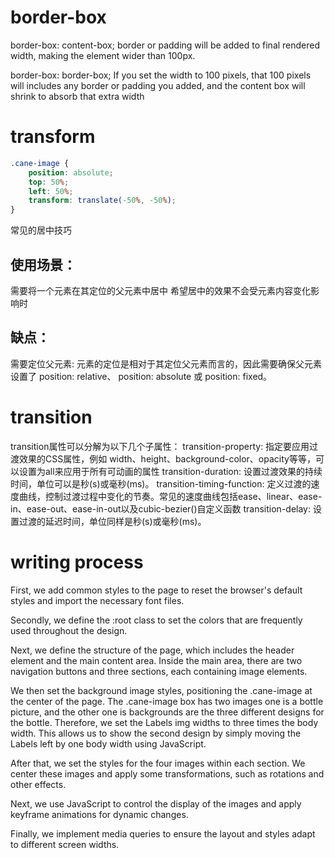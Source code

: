 # border-box

border-box: content-box;
border or padding will be added to final rendered width, making the element wider than 100px.

border-box: border-box;
If you set the width to 100 pixels, that 100 pixels will includes any border or padding you added,
and the content box will shrink to absorb that extra width

# transform
```css
.cane-image {
    position: absolute;
    top: 50%;
    left: 50%;
    transform: translate(-50%, -50%);
}

```
常见的居中技巧
## 使用场景：
需要将一个元素在其定位的父元素中居中
希望居中的效果不会受元素内容变化影响时
## 缺点：
需要定位父元素: 元素的定位是相对于其定位父元素而言的，因此需要确保父元素设置了 position: relative、 position: absolute 或 position: fixed。

# transition

transition属性可以分解为以下几个子属性：
transition-property: 指定要应用过渡效果的CSS属性，例如 width、height、background-color、opacity等等，可以设置为all来应用于所有可动画的属性
transition-duration: 设置过渡效果的持续时间，单位可以是秒(s)或毫秒(ms)。
transition-timing-function: 定义过渡的速度曲线，控制过渡过程中变化的节奏。常见的速度曲线包括ease、linear、ease-in、ease-out、ease-in-out以及cubic-bezier()自定义函数
transition-delay: 设置过渡的延迟时间，单位同样是秒(s)或毫秒(ms)。

# writing process

First, we add common styles to the page to reset the browser's default styles and import the necessary font files.

Secondly, we define the :root class to set the colors that are frequently used throughout the design.

Next, we define the structure of the page, which includes the header element and the main content area. Inside the main area, there are two navigation buttons and three sections, each containing image elements.

We then set the background image styles, positioning the .cane-image at the center of the page. The .cane-image box has two images one is a bottle picture, and the other one is  backgrounds are the three different designs for the bottle. Therefore, we set the Labels img widths to three times the body width. This allows us to show the second design by simply moving the Labels left by one body width using JavaScript.

After that, we set the styles for the four images within each section. We center these images and apply some transformations, such as rotations and other effects.

Next, we use JavaScript to control the display of the images and apply keyframe animations for dynamic changes.

Finally, we implement media queries to ensure the layout and styles adapt to different screen widths.